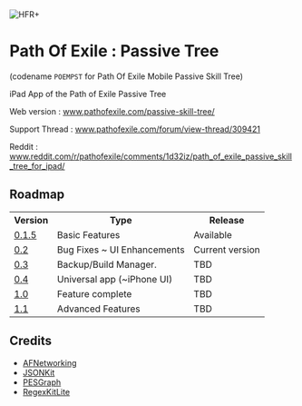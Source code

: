 <img src="https://raw.github.com/FLKone/POEMPST/master/POEMPST/Icon-Small-50@2x.png" alt="HFR+" title="HFR+" style="display:block; margin: 10px auto 30px auto;" class="center">

Path Of Exile : Passive Tree
=======

(codename `POEMPST` for Path Of Exile Mobile Passive Skill Tree)

iPad App of the Path of Exile Passive Tree

Web version : <a href="http://www.pathofexile.com/passive-skill-tree/">www.pathofexile.com/passive-skill-tree/</a>

Support Thread : <a href="http://www.pathofexile.com/forum/view-thread/309421">www.pathofexile.com/forum/view-thread/309421</a>

Reddit : <a href="http://www.reddit.com/r/pathofexile/comments/1d32iz/path_of_exile_passive_skill_tree_for_ipad/">www.reddit.com/r/pathofexile/comments/1d32iz/path_of_exile_passive_skill_tree_for_ipad/</a>

Roadmap
-------------------------

<table>
  <tr>
    <th>Version</th><th>Type</th><th>Release</th>
  </tr>
<tr>
    <td>
    <a href="https://github.com/FLKone/POEMPST/issues?milestone=2&state=open">0.1.5</a>
    </td>
    <td>
    	Basic Features
    </td>
    <td>
    	Available
    </td>
</tr>
<tr>
    <td>
    <a href="https://github.com/FLKone/POEMPST/issues?milestone=5&state=open">0.2</a>
    </td>
    <td>
    	Bug Fixes ~ UI Enhancements
    </td>
    <td>
    	Current version
    </td>
</tr>
<tr>
    <td>
    <a href="https://github.com/FLKone/POEMPST/issues?milestone=6&state=open">0.3</a>
    </td>
    <td>
    	Backup/Build Manager.
    </td>
    <td>
    	TBD
    </td>
</tr>
<tr>
    <td>
    <a href="https://github.com/FLKone/POEMPST/issues?milestone=7&state=open">0.4</a>
    </td>
    <td>
    	Universal app (~iPhone UI)
    </td>
    <td>
    	TBD
    </td>
</tr>
<tr>
    <td>
    <a href="https://github.com/FLKone/POEMPST/issues?milestone=3&state=open">1.0</a>
    </td>
    <td>
    	Feature complete
    </td>
    <td>
    	TBD
    </td>
</tr>
<tr>
    <td>
    <a href="https://github.com/FLKone/POEMPST/issues?milestone=4&state=open">1.1</a>
    </td>
    <td>
    	Advanced Features
    </td>
    <td>
    	TBD
    </td>
</tr>
</table>


Credits
-------------------------

* [AFNetworking](https://github.com/AFNetworking/AFNetworking)
* [JSONKit](https://github.com/johnezang/JSONKit)
* [PESGraph](https://github.com/snyderp/PESGraph)
* [RegexKitLite](http://regexkit.sourceforge.net/RegexKitLite/)